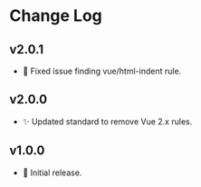 # Change Log

## v2.0.1
- 🐛 Fixed issue finding vue/html-indent rule.

## v2.0.0
- ✨ Updated standard to remove Vue 2.x rules.

## v1.0.0
- 🚀 Initial release.
